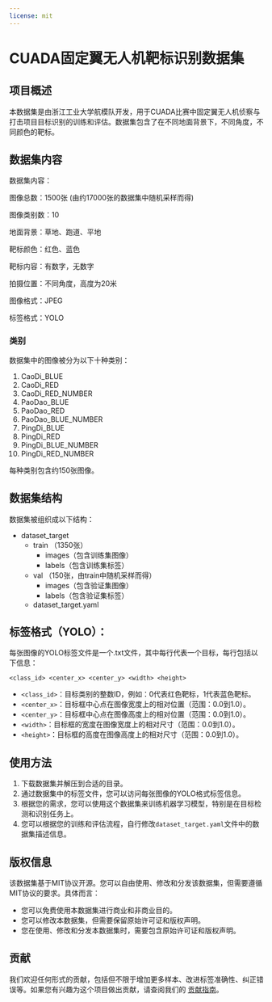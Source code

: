 ```yaml
---
license: mit
---
```


# CUADA固定翼无人机靶标识别数据集

## 项目概述

本数据集是由浙江工业大学航模队开发，用于CUADA比赛中固定翼无人机侦察与打击项目目标识别的训练和评估。数据集包含了在不同地面背景下，不同角度，不同颜色的靶标。

## 数据集内容

数据集内容：

图像总数：1500张 (由约17000张的数据集中随机采样而得)

图像类别数：10

地面背景：草地、跑道、平地

靶标颜色：红色、蓝色

靶标内容：有数字，无数字

拍摄位置：不同角度，高度为20米

图像格式：JPEG

标签格式：YOLO

### 类别

数据集中的图像被分为以下十种类别：

1. CaoDi\_BLUE
2. CaoDi\_RED
3. CaoDi\_RED\_NUMBER
4. PaoDao\_BLUE
5. PaoDao\_RED
6. PaoDao\_BLUE\_NUMBER
7. PingDi\_BLUE
8. PingDi\_RED
9. PingDi\_BLUE\_NUMBER
10. PingDi\_RED\_NUMBER

每种类别包含约150张图像。

## 数据集结构

数据集被组织成以下结构：

- dataset\_target
    - train （1350张）
        - images（包含训练集图像）
        - labels（包含训练集标签）
    - val （150张，由train中随机采样而得）
        - images（包含验证集图像）
        - labels（包含验证集标签）
    - dataset\_target.yaml

## 标签格式（YOLO）：

每张图像的YOLO标签文件是一个.txt文件，其中每行代表一个目标，每行包括以下信息：

`<class_id> <center_x> <center_y> <width> <height>` 

- `<class_id>`：目标类别的整数ID，例如：0代表红色靶标，1代表蓝色靶标。
- `<center_x>`：目标框中心点在图像宽度上的相对位置（范围：0.0到1.0）。
- `<center_y>`：目标框中心点在图像高度上的相对位置（范围：0.0到1.0）。
- `<width>`：目标框的宽度在图像宽度上的相对尺寸（范围：0.0到1.0）。
- `<height>`：目标框的高度在图像高度上的相对尺寸（范围：0.0到1.0）。

## 使用方法

1. 下载数据集并解压到合适的目录。
2. 通过数据集中的标签文件，您可以访问每张图像的YOLO格式标签信息。
3. 根据您的需求，您可以使用这个数据集来训练机器学习模型，特别是在目标检测和识别任务上。
4. 您可以根据您的训练和评估流程，自行修改`dataset_target.yaml`文件中的数据集描述信息。

## 版权信息

该数据集基于MIT协议开源。您可以自由使用、修改和分发该数据集，但需要遵循MIT协议的要求。具体而言：

- 您可以免费使用本数据集进行商业和非商业目的。
- 您可以修改本数据集，但需要保留原始许可证和版权声明。
- 您在使用、修改和分发本数据集时，需要包含原始许可证和版权声明。

## 贡献

我们欢迎任何形式的贡献，包括但不限于增加更多样本、改进标签准确性、纠正错误等。如果您有兴趣为这个项目做出贡献，请查阅我们的 [贡献指南](https://chat.openai.com/c/%E9%93%BE%E6%8E%A5%E5%88%B0%E8%B4%A1%E7%8C%AE%E6%8C%87%E5%8D%97%E6%96%87%E4%BB%B6)。